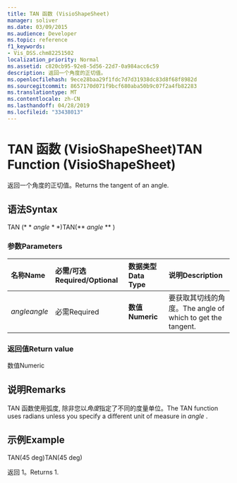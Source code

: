 ```yaml
---
title: TAN 函数 (VisioShapeSheet)
manager: soliver
ms.date: 03/09/2015
ms.audience: Developer
ms.topic: reference
f1_keywords:
- Vis_DSS.chm82251502
localization_priority: Normal
ms.assetid: c820cb95-92e8-5d56-22d7-0a984acc6c59
description: 返回一个角度的正切值。
ms.openlocfilehash: 9ece28baa29f1fdc7d7d31938dc83d8f68f8982d
ms.sourcegitcommit: 8657170d071f9bcf680aba50b9c07f2a4fb82283
ms.translationtype: MT
ms.contentlocale: zh-CN
ms.lasthandoff: 04/28/2019
ms.locfileid: "33438013"
---
```

# <a name="tan-function-visioshapesheet"></a><span data-ttu-id="cd237-103">TAN 函数 (VisioShapeSheet)</span><span class="sxs-lookup"><span data-stu-id="cd237-103">TAN Function (VisioShapeSheet)</span></span>

<span data-ttu-id="cd237-104">返回一个角度的正切值。</span><span class="sxs-lookup"><span data-stu-id="cd237-104">Returns the tangent of an angle.</span></span>
  
## <a name="syntax"></a><span data-ttu-id="cd237-105">语法</span><span class="sxs-lookup"><span data-stu-id="cd237-105">Syntax</span></span>

<span data-ttu-id="cd237-106">TAN (\* \* *angle* \* \*)</span><span class="sxs-lookup"><span data-stu-id="cd237-106">TAN(\*\* *angle* \*\* )</span></span> 
  
### <a name="parameters"></a><span data-ttu-id="cd237-107">参数</span><span class="sxs-lookup"><span data-stu-id="cd237-107">Parameters</span></span>

|<span data-ttu-id="cd237-108">**名称**</span><span class="sxs-lookup"><span data-stu-id="cd237-108">**Name**</span></span>|<span data-ttu-id="cd237-109">**必需/可选**</span><span class="sxs-lookup"><span data-stu-id="cd237-109">**Required/Optional**</span></span>|<span data-ttu-id="cd237-110">**数据类型**</span><span class="sxs-lookup"><span data-stu-id="cd237-110">**Data Type**</span></span>|<span data-ttu-id="cd237-111">**说明**</span><span class="sxs-lookup"><span data-stu-id="cd237-111">**Description**</span></span>|
|:-----|:-----|:-----|:-----|
| <span data-ttu-id="cd237-112">_angle_</span><span class="sxs-lookup"><span data-stu-id="cd237-112">_angle_</span></span> <br/> |<span data-ttu-id="cd237-113">必需</span><span class="sxs-lookup"><span data-stu-id="cd237-113">Required</span></span>  <br/> |<span data-ttu-id="cd237-114">**数值**</span><span class="sxs-lookup"><span data-stu-id="cd237-114">**Numeric**</span></span> <br/> |<span data-ttu-id="cd237-115">要获取其切线的角度。</span><span class="sxs-lookup"><span data-stu-id="cd237-115">The angle of which to get the tangent.</span></span>  <br/> |
   
### <a name="return-value"></a><span data-ttu-id="cd237-116">返回值</span><span class="sxs-lookup"><span data-stu-id="cd237-116">Return value</span></span>

<span data-ttu-id="cd237-117">数值</span><span class="sxs-lookup"><span data-stu-id="cd237-117">Numeric</span></span>
  
## <a name="remarks"></a><span data-ttu-id="cd237-118">说明</span><span class="sxs-lookup"><span data-stu-id="cd237-118">Remarks</span></span>

<span data-ttu-id="cd237-119">TAN 函数使用弧度, 除非您以*角度*指定了不同的度量单位。</span><span class="sxs-lookup"><span data-stu-id="cd237-119">The TAN function uses radians unless you specify a different unit of measure in  *angle*  .</span></span> 
  
## <a name="example"></a><span data-ttu-id="cd237-120">示例</span><span class="sxs-lookup"><span data-stu-id="cd237-120">Example</span></span>

<span data-ttu-id="cd237-121">TAN(45 deg)</span><span class="sxs-lookup"><span data-stu-id="cd237-121">TAN(45 deg)</span></span> 
  
<span data-ttu-id="cd237-122">返回 1。</span><span class="sxs-lookup"><span data-stu-id="cd237-122">Returns 1.</span></span> 
  

